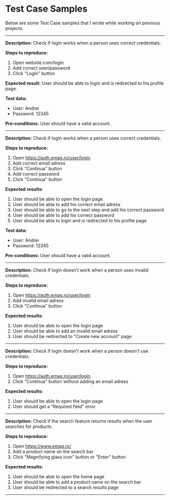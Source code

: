 # Test Case Samples

Below are some Test Case samples that I wrote while working on previous projects.

----------------

**Description:**
Check if login works when a person uses correct credentials.

**Steps to reproduce:**
1. Open website.com/login
2. Add correct user/password
3. Click "Login" button

**Expected result:**
User should be able to login and is redirected to his profile page.

**Test data:**
- User: Andrei
- Password: 12345

**Pre-conditions:**
User should have a valid account.

----------------

**Description:**
Check if login works when a person uses correct credentials.

**Steps to reproduce:**
1. Open https://auth.emag.ro/user/login
2. Add correct email adress
3. Click "Continua" button
4. Add correct password
5. Click "Continua" button

**Expected results:**
1. User should be able to open the login page
2. User should be able to add his correct email adress
3. User should be able to go to the next step and add his correct password
4. User should be able to add his correct password
5. User should be able to login and is redirected to his profile page

**Test data:**
- User: Andrei
- Password: 12345

**Pre-conditions:**
User should have a valid account.

----------------

**Description:**
Check if login doesn't work when a person uses invalid credentials.

**Steps to reproduce:**
1. Open https://auth.emag.ro/user/login
2. Add invalid email adress
3. Click "Continua" button

**Expected results:**
1. User should be able to open the login page
2. User should be able to add an invalid email adress
3. User should be redirected to "Create new account" page

----------------

**Description:**
Check if login doesn't work when a person doesn't use credentials.

**Steps to reproduce:**
1. Open https://auth.emag.ro/user/login
2. Click "Continua" button without adding an email adress

**Expected results:**
1. User should be able to open the login page
2. User should get a "Required field" error

----------------

**Description:**
Check if the search feature returns results when the user searches for products.

**Steps to reproduce:**
1. Open https://www.emag.ro/
2. Add a product name on the search bar
3. Click "Magnifying glass icon" button or "Enter" button

**Expected results:**
1. User should be able to open the home page
2. User should be able to add a product name on the search bar
3. User should be redirected to a search results page

----------------
